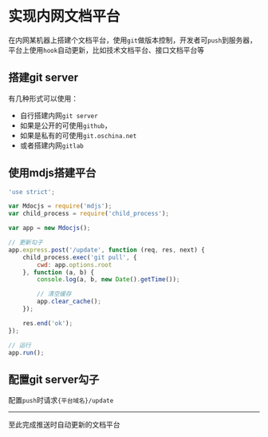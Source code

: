 # 实现内网文档平台

在内网某机器上搭建个文档平台，使用`git`做版本控制，开发者可`push`到服务器，平台上使用`hook`自动更新，比如技术文档平台、接口文档平台等

## 搭建git server

有几种形式可以使用：

* 自行搭建内网`git server`
* 如果是公开的可使用`github`，
* 如果是私有的可使用`git.oschina.net`
* 或者搭建内网`gitlab`

## 使用mdjs搭建平台

```js
'use strict';

var Mdocjs = require('mdjs');
var child_process = require('child_process');

var app = new Mdocjs();

// 更新勾子
app.express.post('/update', function (req, res, next) {
    child_process.exec('git pull', {
        cwd: app.options.root
    }, function (a, b) {
        console.log(a, b, new Date().getTime());

        // 清空缓存
        app.clear_cache();
    });

    res.end('ok');
});

// 运行
app.run();
```

## 配置git server勾子

配置`push`时请求`{平台域名}/update`

---

至此完成推送时自动更新的文档平台
